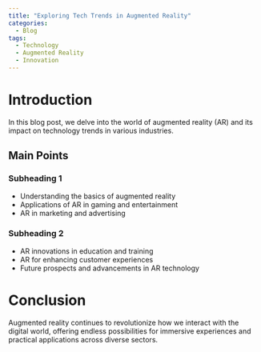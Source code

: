 ```yaml
---
title: "Exploring Tech Trends in Augmented Reality"
categories:
  - Blog
tags:
  - Technology
  - Augmented Reality
  - Innovation
---
```


# Introduction
In this blog post, we delve into the world of augmented reality (AR) and its impact on technology trends in various industries.

## Main Points
### Subheading 1
- Understanding the basics of augmented reality
- Applications of AR in gaming and entertainment
- AR in marketing and advertising

### Subheading 2
- AR innovations in education and training
- AR for enhancing customer experiences
- Future prospects and advancements in AR technology

# Conclusion
Augmented reality continues to revolutionize how we interact with the digital world, offering endless possibilities for immersive experiences and practical applications across diverse sectors.